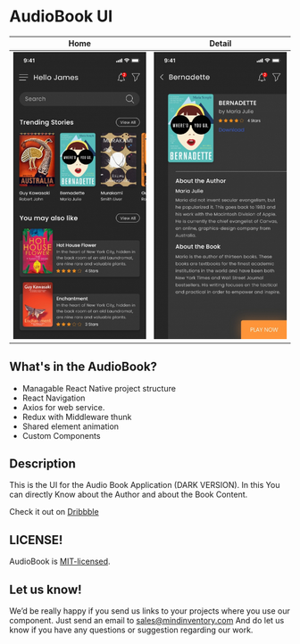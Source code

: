 # AudioBook UI

| Home                        | Detail                      |
| --------------------------- | --------------------------- |
| ![image](/media/Home.jpg)   | ![image](/media/Details.jpg) | 

## What's in the AudioBook?
- Managable React Native project structure
- React Navigation
- Axios for web service.
- Redux with Middleware thunk
- Shared element animation
- Custom Components

## Description
This is the UI for the Audio Book Application (DARK VERSION).
In this You can directly Know about the Author and about the Book Content.

Check it out on [Dribbble](https://dribbble.com/shots/5727828-Audio-Book-Dark-Version)

## LICENSE!
AudioBook is [MIT-licensed](/LICENSE).

## Let us know!
We’d be really happy if you send us links to your projects where you use our component. Just send an email to sales@mindinventory.com And do let us know if you have any questions or suggestion regarding our work.
